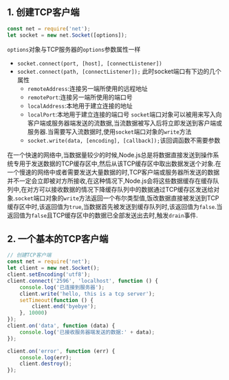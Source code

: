 ## 1. 创建TCP客户端
```javascript
const net = require('net');
let socket = new net.Socket([options]);
```
`options`对象与TCP服务器的`options`参数属性一样
+ `socket.connect(port, [host], [connectListener])`
+ `socket.connect(path, [connectListener]);`
    此时socket端口有下边的几个属性
    * `remoteAddress`:连接另一端所使用的远程地址
    * `remotePort`:连接另一端所使用的端口号
    * `localAddress`:本地用于建立连接的地址
    * `localPort`:本地用于建立连接的端口号
`socket`端口对象可以被用来写入向客户端或服务器端发送的流数据,当流数据被写入后将立即发送到客户端或服务器.当需要写入流数据时,使用`socket`端口对象的`write`方法
    * `socket.write(data, [encoding], [callback]);`该回调函数不需要参数

在一个快速的网络中,当数据量较少的时候,Node.js总是将数据直接发送到操作系统专用于发送数据的TCP缓存区中,然后从该TCP缓存区中取出数据发送个对象.在一个慢速的网络中或者需要发送大量数据的时,TCP客户端或服务器所发送的数据并不一定会立即被对方所接收,在这种情况下,Node.js会将这些数据缓存在缓存队列中,在对方可以接收数据的情况下降缓存队列中的数据通过TCP缓存区发送给对象.`socket`端口对象的`write`方法返回一个布尔类型值,饭改数据直接被发送到TCP缓存区中时,该返回值为`true`,当数据首先被发送到缓存队列时,该返回值为`false`.当返回值为`false`且TCP缓存区中的数据已全部发送出去时,触发`drain`事件.

## 2. 一个基本的TCP客户端
```javascript
// 创建TCP客户端
const net = require('net');
let client = new net.Socket();
client.setEncoding('utf8');
client.connect('2596', 'localhost', function () {
	console.log('已连接到服务器');
	client.write('hello, this is a tcp server');
	setTimeout(function () {
		client.end('byebye');
	}, 10000)
});
client.on('data', function (data) {
	console.log('已接收服务器端发送的数据:' + data);
});

client.on('error', function (err) {
	console.log(err);
	client.destroy();
});
```